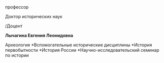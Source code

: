 профессор

Доктор исторических наук

/Доцент

**Лычагина Евгения Леонидовна**

Археология
	*Вспомогательные исторические дисциплины
	*История первобытности
	*История России
	*Научно-исследовательский семинар по истории